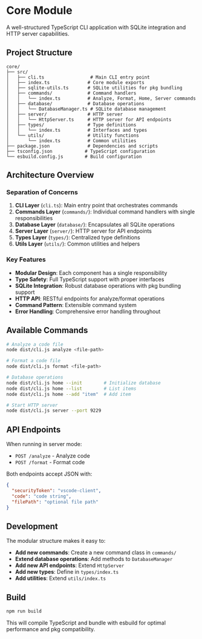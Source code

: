 # Core Module

A well-structured TypeScript CLI application with SQLite integration and HTTP server capabilities.

## Project Structure

```
core/
├── src/
│   ├── cli.ts                 # Main CLI entry point
│   ├── index.ts              # Core module exports
│   ├── sqlite-utils.ts       # SQLite utilities for pkg bundling
│   ├── commands/             # Command handlers
│   │   └── index.ts          # Analyze, Format, Home, Server commands
│   ├── database/             # Database operations
│   │   └── DatabaseManager.ts # SQLite database management
│   ├── server/               # HTTP server
│   │   └── HttpServer.ts     # HTTP server for API endpoints
│   ├── types/                # Type definitions
│   │   └── index.ts          # Interfaces and types
│   └── utils/                # Utility functions
│       └── index.ts          # Common utilities
├── package.json              # Dependencies and scripts
├── tsconfig.json            # TypeScript configuration
└── esbuild.config.js        # Build configuration
```

## Architecture Overview

### Separation of Concerns

1. **CLI Layer** (`cli.ts`): Main entry point that orchestrates commands
2. **Commands Layer** (`commands/`): Individual command handlers with single responsibilities
3. **Database Layer** (`database/`): Encapsulates all SQLite operations
4. **Server Layer** (`server/`): HTTP server for API endpoints
5. **Types Layer** (`types/`): Centralized type definitions
6. **Utils Layer** (`utils/`): Common utilities and helpers

### Key Features

- **Modular Design**: Each component has a single responsibility
- **Type Safety**: Full TypeScript support with proper interfaces
- **SQLite Integration**: Robust database operations with pkg bundling support
- **HTTP API**: RESTful endpoints for analyze/format operations
- **Command Pattern**: Extensible command system
- **Error Handling**: Comprehensive error handling throughout

## Available Commands

```bash
# Analyze a code file
node dist/cli.js analyze <file-path>

# Format a code file
node dist/cli.js format <file-path>

# Database operations
node dist/cli.js home --init        # Initialize database
node dist/cli.js home --list        # List items
node dist/cli.js home --add "item"  # Add item

# Start HTTP server
node dist/cli.js server --port 9229
```

## API Endpoints

When running in server mode:

- `POST /analyze` - Analyze code
- `POST /format` - Format code

Both endpoints accept JSON with:

```json
{
  "securityToken": "vscode-client",
  "code": "code string",
  "filePath": "optional file path"
}
```

## Development

The modular structure makes it easy to:

- **Add new commands**: Create a new command class in `commands/`
- **Extend database operations**: Add methods to `DatabaseManager`
- **Add new API endpoints**: Extend `HttpServer`
- **Add new types**: Define in `types/index.ts`
- **Add utilities**: Extend `utils/index.ts`

## Build

```bash
npm run build
```

This will compile TypeScript and bundle with esbuild for optimal performance and pkg compatibility.
